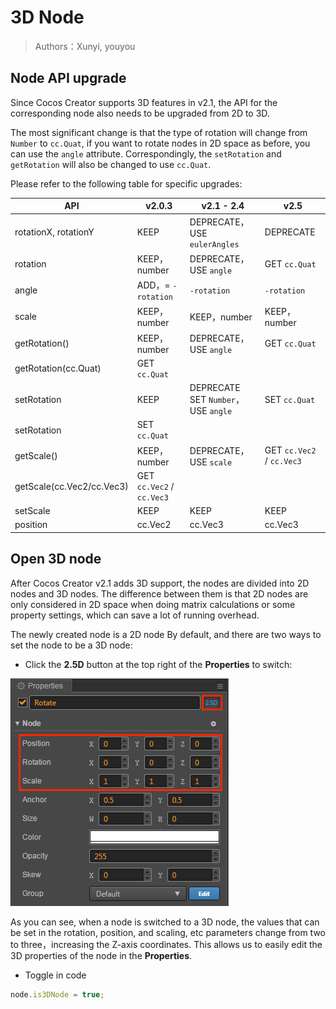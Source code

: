 # 3D Node

> Authors：Xunyi, youyou

## Node API upgrade

Since Cocos Creator supports 3D features in v2.1, the API for the corresponding node also needs to be upgraded from 2D to 3D.

The most significant change is that the type of rotation will change from `Number` to `cc.Quat`, if you want to rotate nodes in 2D space as before, you can use the `angle` attribute. Correspondingly, the `setRotation` and `getRotation` will also be changed to use `cc.Quat`.

Please refer to the following table for specific upgrades:

API | v2.0.3 | v2.1 - 2.4 | v2.5
------------ | ------------- | --------- | --------
rotationX, rotationY | KEEP | DEPRECATE，<br>USE `eulerAngles` | DEPRECATE
rotation | KEEP，number | DEPRECATE，<br>USE `angle` | GET `cc.Quat`
angle | ADD，= `-rotation` | `-rotation` | `-rotation`
scale | KEEP，number | KEEP，number | KEEP，number
getRotation() | KEEP，number | DEPRECATE，<br>USE `angle` | GET `cc.Quat`
getRotation(cc.Quat) | GET `cc.Quat` |  | 
setRotation | KEEP | DEPRECATE SET `Number`，<br>USE `angle` | SET `cc.Quat`
setRotation | SET `cc.Quat` | |
getScale() | KEEP，number | DEPRECATE，<br>USE `scale` | GET `cc.Vec2` / `cc.Vec3`
getScale(cc.Vec2/cc.Vec3) | GET `cc.Vec2` / `cc.Vec3` |  |
setScale | KEEP | KEEP | KEEP
position | cc.Vec2 | cc.Vec3 | cc.Vec3

## Open 3D node

After Cocos Creator v2.1 adds 3D support, the nodes are divided into 2D nodes and 3D nodes.
The difference between them is that 2D nodes are only considered in 2D space when doing matrix calculations or some property settings, which can save a lot of running overhead.

The newly created node is a 2D node By default, and there are two ways to set the node to be a 3D node:

- Click the **2.5D** button at the top right of the **Properties** to switch:

![3d-node-inspector](img/3d-node-inspector.png)

As you can see, when a node is switched to a 3D node, the values that can be set in the rotation, position, and scaling, etc parameters change from two to three，increasing the Z-axis coordinates. This allows us to easily edit the 3D properties of the node in the **Properties**.

- Toggle in code

```js
node.is3DNode = true;
```
